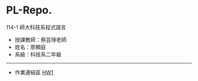 # PL-Repo.

114-1 師大科技系程式語言
- 授課教師：蔡芸琤老師
- 姓名：廖顯庭
- 系級：科技系二年級
---
- 作業連結區
[HW1](https://github.com/Liao-HsienTing/PL-Repo./blob/main/114_1_HW1.ipynb)
